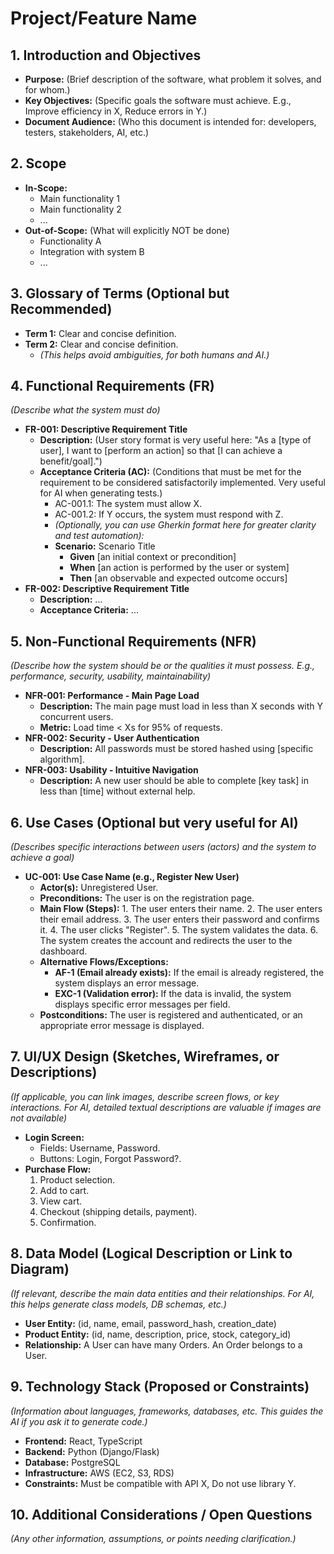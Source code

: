 # Project/Feature Name

## 1. Introduction and Objectives

* **Purpose:** (Brief description of the software, what problem it solves, and for whom.)
* **Key Objectives:** (Specific goals the software must achieve. E.g., Improve efficiency in X, Reduce errors in Y.)
* **Document Audience:** (Who this document is intended for: developers, testers, stakeholders, AI, etc.)

## 2. Scope

* **In-Scope:**
  * Main functionality 1
  * Main functionality 2
  * ...
* **Out-of-Scope:** (What will explicitly NOT be done)
  * Functionality A
  * Integration with system B
  * ...

## 3. Glossary of Terms (Optional but Recommended)

* **Term 1:** Clear and concise definition.
* **Term 2:** Clear and concise definition.
  * *(This helps avoid ambiguities, for both humans and AI.)*

## 4. Functional Requirements (FR)

*(Describe what the system *must do*)*

* **FR-001: Descriptive Requirement Title**
  * **Description:** (User story format is very useful here: "As a [type of user], I want to [perform an action] so that [I can achieve a benefit/goal].")
  * **Acceptance Criteria (AC):** (Conditions that must be met for the requirement to be considered satisfactorily implemented. Very useful for AI when generating tests.)
    * AC-001.1: The system must allow X.
    * AC-001.2: If Y occurs, the system must respond with Z.
    * *(Optionally, you can use Gherkin format here for greater clarity and test automation):*
    * **Scenario:** Scenario Title
      * **Given** [an initial context or precondition]
      * **When** [an action is performed by the user or system]
      * **Then** [an observable and expected outcome occurs]
* **FR-002: Descriptive Requirement Title**
  * **Description:** ...
  * **Acceptance Criteria:** ...

## 5. Non-Functional Requirements (NFR)

*(Describe *how* the system should be or the qualities it must possess. E.g., performance, security, usability, maintainability)*

* **NFR-001: Performance - Main Page Load**
  * **Description:** The main page must load in less than X seconds with Y concurrent users.
  * **Metric:** Load time < Xs for 95% of requests.
* **NFR-002: Security - User Authentication**
  * **Description:** All passwords must be stored hashed using [specific algorithm].
* **NFR-003: Usability - Intuitive Navigation**
  * **Description:** A new user should be able to complete [key task] in less than [time] without external help.

## 6. Use Cases (Optional but very useful for AI)

*(Describes specific interactions between users (actors) and the system to achieve a goal)*

* **UC-001: Use Case Name (e.g., Register New User)**
  * **Actor(s):** Unregistered User.
  * **Preconditions:** The user is on the registration page.
  * **Main Flow (Steps):**
        1. The user enters their name.
        2. The user enters their email address.
        3. The user enters their password and confirms it.
        4. The user clicks "Register".
        5. The system validates the data.
        6. The system creates the account and redirects the user to the dashboard.
  * **Alternative Flows/Exceptions:**
    * **AF-1 (Email already exists):** If the email is already registered, the system displays an error message.
    * **EXC-1 (Validation error):** If the data is invalid, the system displays specific error messages per field.
  * **Postconditions:** The user is registered and authenticated, or an appropriate error message is displayed.

## 7. UI/UX Design (Sketches, Wireframes, or Descriptions)

*(If applicable, you can link images, describe screen flows, or key interactions. For AI, detailed textual descriptions are valuable if images are not available)*

* **Login Screen:**
  * Fields: Username, Password.
  * Buttons: Login, Forgot Password?.
* **Purchase Flow:**
    1. Product selection.
    2. Add to cart.
    3. View cart.
    4. Checkout (shipping details, payment).
    5. Confirmation.

## 8. Data Model (Logical Description or Link to Diagram)

*(If relevant, describe the main data entities and their relationships. For AI, this helps generate class models, DB schemas, etc.)*

* **User Entity:** (id, name, email, password_hash, creation_date)
* **Product Entity:** (id, name, description, price, stock, category_id)
* **Relationship:** A User can have many Orders. An Order belongs to a User.

## 9. Technology Stack (Proposed or Constraints)

*(Information about languages, frameworks, databases, etc. This guides the AI if you ask it to generate code.)*

* **Frontend:** React, TypeScript
* **Backend:** Python (Django/Flask)
* **Database:** PostgreSQL
* **Infrastructure:** AWS (EC2, S3, RDS)
* **Constraints:** Must be compatible with API X, Do not use library Y.

## 10. Additional Considerations / Open Questions

*(Any other information, assumptions, or points needing clarification.)*
